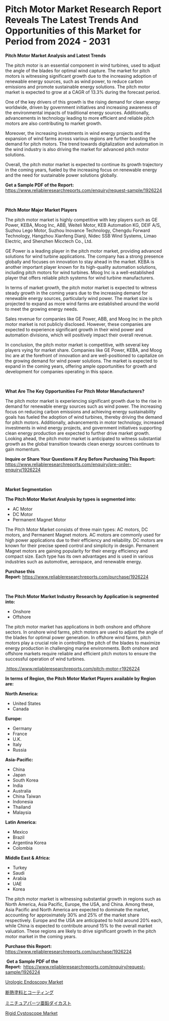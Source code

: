 <p><h1>Pitch Motor Market Research Report Reveals The Latest Trends And Opportunities of this Market for Period from 2024 - 2031</h1></p><p><strong>Pitch Motor Market Analysis and Latest Trends</strong></p>
<p><p>The pitch motor is an essential component in wind turbines, used to adjust the angle of the blades for optimal wind capture. The market for pitch motors is witnessing significant growth due to the increasing adoption of renewable energy sources, such as wind power, to reduce carbon emissions and promote sustainable energy solutions. The pitch motor market is expected to grow at a CAGR of 13.3% during the forecast period.</p><p>One of the key drivers of this growth is the rising demand for clean energy worldwide, driven by government initiatives and increasing awareness of the environmental impacts of traditional energy sources. Additionally, advancements in technology leading to more efficient and reliable pitch motors are also contributing to market growth.</p><p>Moreover, the increasing investments in wind energy projects and the expansion of wind farms across various regions are further boosting the demand for pitch motors. The trend towards digitalization and automation in the wind industry is also driving the market for advanced pitch motor solutions.</p><p>Overall, the pitch motor market is expected to continue its growth trajectory in the coming years, fueled by the increasing focus on renewable energy and the need for sustainable power solutions globally.</p></p>
<p><strong>Get a Sample PDF of the Report:&nbsp;</strong> <a href="https://www.reliableresearchreports.com/enquiry/request-sample/1926224">https://www.reliableresearchreports.com/enquiry/request-sample/1926224</a></p>
<p>&nbsp;</p>
<p><strong>Pitch Motor Major Market Players</strong></p>
<p><p>The pitch motor market is highly competitive with key players such as GE Power, KEBA, Moog Inc, ABB, Weiteli Motor, KEB Automation KG, DEIF A/S, Suzhou Lego Motor, Suzhou Inovance Technology, Chengdu Forward Technology, Hangzhou Xianfeng Dianji, Nidec SSB Wind Systems, Limao Electric, and Shenzhen Micctech Co., Ltd.</p><p>GE Power is a leading player in the pitch motor market, providing advanced solutions for wind turbine applications. The company has a strong presence globally and focuses on innovation to stay ahead in the market. KEBA is another important player known for its high-quality automation solutions, including pitch motors for wind turbines. Moog Inc is a well-established player that offers reliable pitch systems for wind turbine manufacturers.</p><p>In terms of market growth, the pitch motor market is expected to witness steady growth in the coming years due to the increasing demand for renewable energy sources, particularly wind power. The market size is projected to expand as more wind farms are established around the world to meet the growing energy needs.</p><p>Sales revenue for companies like GE Power, ABB, and Moog Inc in the pitch motor market is not publicly disclosed. However, these companies are expected to experience significant growth in their wind power and automation divisions, which will positively impact their overall revenue.</p><p>In conclusion, the pitch motor market is competitive, with several key players vying for market share. Companies like GE Power, KEBA, and Moog Inc are at the forefront of innovation and are well-positioned to capitalize on the growing demand for wind power solutions. The market is expected to expand in the coming years, offering ample opportunities for growth and development for companies operating in this space.</p></p>
<p>&nbsp;</p>
<p><strong>What Are The Key Opportunities For Pitch Motor Manufacturers?</strong></p>
<p><p>The pitch motor market is experiencing significant growth due to the rise in demand for renewable energy sources such as wind power. The increasing focus on reducing carbon emissions and achieving energy sustainability goals has fueled the adoption of wind turbines, thereby driving the demand for pitch motors. Additionally, advancements in motor technology, increased investments in wind energy projects, and government initiatives supporting clean energy production are expected to further drive market growth. Looking ahead, the pitch motor market is anticipated to witness substantial growth as the global transition towards clean energy sources continues to gain momentum.</p></p>
<p><strong>Inquire or Share Your Questions If Any Before Purchasing This Report:</strong> <a href="https://www.reliableresearchreports.com/enquiry/pre-order-enquiry/1926224">https://www.reliableresearchreports.com/enquiry/pre-order-enquiry/1926224</a></p>
<p>&nbsp;</p>
<p><strong>Market Segmentation</strong></p>
<p><strong>The Pitch Motor Market Analysis by types is segmented into:</strong></p>
<p><ul><li>AC Motor</li><li>DC Motor</li><li>Permanent Magnet Motor</li></ul></p>
<p><p>The Pitch Motor Market consists of three main types: AC motors, DC motors, and Permanent Magnet motors. AC motors are commonly used for high power applications due to their efficiency and reliability. DC motors are known for their precise speed control and simplicity in design. Permanent Magnet motors are gaining popularity for their energy efficiency and compact size. Each type has its own advantages and is used in various industries such as automotive, aerospace, and renewable energy.</p></p>
<p><strong>Purchase this Report:&nbsp;</strong><a href="https://www.reliableresearchreports.com/purchase/1926224">https://www.reliableresearchreports.com/purchase/1926224</a></p>
<p>&nbsp;</p>
<p><strong>The Pitch Motor Market Industry Research by Application is segmented into:</strong></p>
<p><ul><li>Onshore</li><li>Offshore</li></ul></p>
<p><p>The pitch motor market has applications in both onshore and offshore sectors. In onshore wind farms, pitch motors are used to adjust the angle of the blades for optimal power generation. In offshore wind farms, pitch motors play a crucial role in controlling the pitch of the blades to maximize energy production in challenging marine environments. Both onshore and offshore markets require reliable and efficient pitch motors to ensure the successful operation of wind turbines.</p></p>
<p><a href="https://www.reliableresearchreports.com/pitch-motor-r1926224">&nbsp;https://www.reliableresearchreports.com/pitch-motor-r1926224</a></p>
<p><strong>In terms of Region, the Pitch Motor Market Players available by Region are:</strong></p>
<p>
    <p> <strong> North America: </strong>
        <ul>
            <li>United States</li>
            <li>Canada</li>
        </ul>
        </p> 
    <p> <strong> Europe: </strong>
        <ul>
            <li>Germany</li>
            <li>France</li>
            <li>U.K.</li>
            <li>Italy</li>
            <li>Russia</li>
        </ul>
        </p> 
    <p> <strong> Asia-Pacific: </strong>
        <ul>
            <li>China</li>
            <li>Japan</li>
            <li>South Korea</li>
            <li>India</li>
            <li>Australia</li>
            <li>China Taiwan</li>
            <li>Indonesia</li>
            <li>Thailand</li>
            <li>Malaysia</li>
        </ul>
        </p> 
    <p> <strong> Latin America: </strong>
        <ul>
            <li>Mexico</li>
            <li>Brazil</li>
            <li>Argentina Korea</li>
            <li>Colombia</li>
        </ul>
        </p> 
    <p> <strong> Middle East & Africa: </strong>
        <ul>
            <li>Turkey</li>
            <li>Saudi</li>
            <li>Arabia</li>
            <li>UAE</li>
            <li>Korea</li>
        </ul>
    </p>
    </p>
<p><p>The pitch motor market is witnessing substantial growth in regions such as North America, Asia Pacific, Europe, the USA, and China. Among these, Asia Pacific and North America are expected to dominate the market, accounting for approximately 30% and 25% of the market share respectively. Europe and the USA are anticipated to hold around 20% each, while China is expected to contribute around 15% to the overall market valuation. These regions are likely to drive significant growth in the pitch motor market in the coming years.</p></p>
<p><strong>Purchase this Report: </strong><a href="https://www.reliableresearchreports.com/purchase/1926224">https://www.reliableresearchreports.com/purchase/1926224</a></p>
<p>&nbsp;<strong>Get a Sample PDF of the Report:&nbsp;&nbsp;</strong><a href="https://www.reliableresearchreports.com/enquiry/request-sample/1926224">https://www.reliableresearchreports.com/enquiry/request-sample/1926224</a></p>
<p><strong></strong></p>
<p><p><a href="https://github.com/Angelnienowdseej3e45z3p8c/Market-Research-Report-List-2/blob/main/urologic-endoscopy-market.md">Urologic Endoscopy Market</a></p><p><a href="https://github.com/qwpelcjko9242629/Market-Research-Report-List-2/blob/main/6005218116021.md">断熱塗料とコーティング</a></p><p><a href="https://github.com/AhmadMann1950/Market-Research-Report-List-1/blob/main/2975846116020.md">ミニチュアパーツ亜鉛ダイカスト</a></p><p><a href="https://github.com/brentleyjimmiealvaradoz4l1rea/Market-Research-Report-List-2/blob/main/rigid-cystoscope-market.md">Rigid Cystoscope Market</a></p></p>